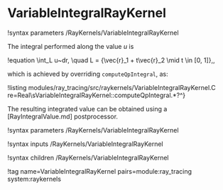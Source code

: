 # VariableIntegralRayKernel

!syntax parameters /RayKernels/VariableIntegralRayKernel

The integral performed along the value $u$ is

!equation
\int_L u~dr, \quad L = \{\vec{r}_1 + t\vec{r}_2 \mid t \in [0, 1]\}\,,

which is achieved by overriding `computeQpIntegral`, as:

!listing modules/ray_tracing/src/raykernels/VariableIntegralRayKernel.C re=Real\sVariableIntegralRayKernel::computeQpIntegral.*?^}

The resulting integrated value can be obtained using a [RayIntegralValue.md] postprocessor.

!syntax parameters /RayKernels/VariableIntegralRayKernel

!syntax inputs /RayKernels/VariableIntegralRayKernel

!syntax children /RayKernels/VariableIntegralRayKernel

!tag name=VariableIntegralRayKernel pairs=module:ray_tracing system:raykernels
